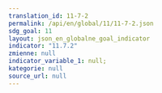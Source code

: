 ```yaml
---
translation_id: 11-7-2
permalink: /api/en/global/11/11-7-2.json
sdg_goal: 11
layout: json_en_globalne_goal_indicator
indicator: "11.7.2"
zmienne: null
indicator_variable_1: null;
kategorie: null
source_url: null
---
```

